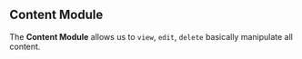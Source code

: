## Content Module

The **Content Module** allows us to `view`, `edit`, `delete` basically manipulate all content.
